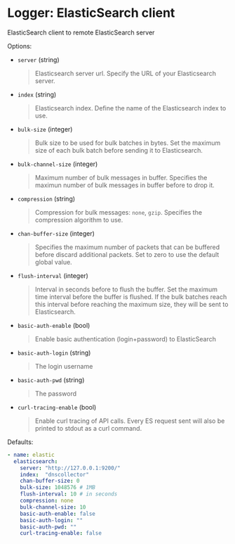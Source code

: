
# Logger: ElasticSearch client

ElasticSearch client to remote ElasticSearch server

Options:

* `server` (string)
  > Elasticsearch server url.
  > Specify the URL of your Elasticsearch server.

* `index` (string)
  > Elasticsearch index.
  > Define the name of the Elasticsearch index to use.

* `bulk-size` (integer)
  > Bulk size to be used for bulk batches in bytes.
  > Set the maximum size of each bulk batch before sending it to Elasticsearch.

* `bulk-channel-size` (integer)
  > Maximum number of bulk messages in buffer.
  > Specifies the maximun number of bulk messages in buffer before to drop it.

* `compression`  (string)
  > Compression for bulk messages: `none`, `gzip`.
  > Specifies the compression algorithm to use.

* `chan-buffer-size` (integer)
  > Specifies the maximum number of packets that can be buffered before discard additional packets.
  > Set to zero to use the default global value.

* `flush-interval` (integer)
  > Interval in seconds before to flush the buffer.
  > Set the maximum time interval before the buffer is flushed. If the bulk batches reach this interval before reaching the maximum size, they will be sent to Elasticsearch.

* `basic-auth-enable` (bool)
  > Enable basic authentication (login+password) to ElasticSearch

* `basic-auth-login` (string)
  > The login username

* `basic-auth-pwd` (string)
  > The password

* `curl-tracing-enable` (bool)
  > Enable curl tracing of API calls.
  > Every ES request sent will also be printed to stdout as a curl command.

Defaults:

```yaml
- name: elastic
  elasticsearch:
    server: "http://127.0.0.1:9200/"
    index:  "dnscollector"
    chan-buffer-size: 0
    bulk-size: 1048576 # 1MB
    flush-interval: 10 # in seconds
    compression: none
    bulk-channel-size: 10
    basic-auth-enable: false
    basic-auth-login: ""
    basic-auth-pwd: ""
    curl-tracing-enable: false
```
